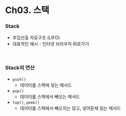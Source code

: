 # Ch03. 스택

### Stack

- 후입선출 자료구조 (LIFO)
- 대표적인 예시 - 인터넷 브라우저 뒤로가기

<br>

### Stack의 연산

- `push()`
    - 데이터를 스택에 넣는 메서드
- `pop()`
    - 데이터를 스택에서 빼오는 메서드
- `top()`, `peek()`
    - 데이터를 스택에서 빼오지는 않고, 넣어둔채 읽는 메서드